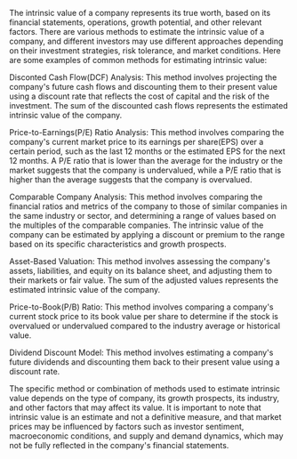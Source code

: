 The intrinsic value of a company represents its true worth, based on its financial
statements, operations, growth potential, and other relevant factors. There are various
methods to estimate the intrinsic value of a company, and different investors may
use different approaches depending on their investment strategies, risk tolerance, and
market conditions. Here are some examples of common methods for estimating intrinsic
value:

Disconted Cash Flow(DCF) Analysis:
This method involves projecting the company's future cash flows and discounting them to
their present value using a discount rate that reflects the cost of capital and the
risk of the investment. The sum of the discounted cash flows represents the estimated
intrinsic value of the company.

Price-to-Earnings(P/E) Ratio Analysis:
This method involves comparing the company's current market price to its earnings per
share(EPS) over a certain period, such as the last 12 months or the estimated EPS 
for the next 12 months. A P/E ratio that is lower than the average for the industry
or the market suggests that the company is undervalued, while a P/E ratio that is 
higher than the average suggests that the company is overvalued.

Comparable Company Analysis:
This method involves comparing the financial ratios and metrics of the company to
those of similar companies in the same industry or sector, and determining a range
of values based on the multiples of the comparable companies. The intrinsic value
of the company can be estimated by applying a discount or premium to the range based
on its specific characteristics and growth prospects.

Asset-Based Valuation: 
This method involves assessing the company's assets, liabilities, and equity on its
balance sheet, and adjusting them to their markets or fair value. The sum of the
adjusted values represents the estimated intrinsic value of the company.

Price-to-Book(P/B) Ratio: 
This method involves comparing a company's current stock price to its book value 
per share to determine if the stock is overvalued or undervalued compared to the 
industry average or historical value.

Dividend Discount Model:
This method involves estimating a company's future dividends and discounting them
back to their present value using a discount rate.

The specific method or combination of methods used to estimate intrinsic value depends
on the type of company, its growth prospects, its industry, and other factors that
may affect its value. It is important to note that intrinsic value is an estimate and
not a definitive measure, and that market prices may be influenced by factors such
as investor sentiment, macroeconomic conditions, and supply and demand dynamics, which
may not be fully reflected in the company's financial statements.
